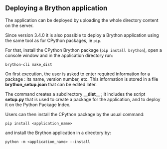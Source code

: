 Deploying a Brython application
-------------------------------

The application can be deployed by uploading the whole directory content on
the server.

Since version 3.4.0 it is also possible to deploy a Brython application using
the same tool as for CPython packages, ie `pip`.

For that, install the CPython Brython package (`pip install brython`),
open a console window and in the application directory run:

```console
brython-cli make_dist
```

On first execution, the user is asked to enter required information for a
package : its name, version number, etc. This information is stored in a file
__brython_setup.json__ that can be edited later.

The command creates a subdirectory __\_\_dist\_\___ ; it includes the script
__setup.py__ that is used to create a package for the application, and to
deploy it on the Python Package Index.

Users can then install the CPython package by the usual command:
```console
pip install <application_name>
```
and install the Brython application in a directory by:
```console
python -m <application_name> --install
```
